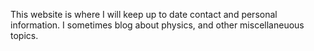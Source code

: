 This website is where I will keep up to date contact and personal information. 
I sometimes blog about physics, and other miscellaneuous topics.
